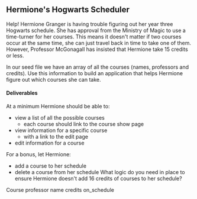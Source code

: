 ## Hermione's Hogwarts Scheduler

Help! Hermione Granger is having trouble figuring out her year three Hogwarts schedule. She has approval from the Ministry of Magic to use a time-turner for her courses. This means it doesn't matter if two courses occur at the same time, she can just travel back in time to take one of them. However, Professor McGonagall has insisted that Hermione take 15 credits or less.

In our seed file we have an array of all the courses (names, professors and credits). Use this information to build an application that helps Hermione figure out which courses she can take.


#### Deliverables

At a minimum Hermione should be able to:
- view a list of all the possible courses
  - each course should link to the course show page
- view information for a specific course
  - with a link to the edit page
- edit information for a course

For a bonus, let Hermione:
- add a course to her schedule
- delete a course from her schedule
What logic do you need in place to ensure Hermione doesn't add 16 credits of courses to her schedule?

Course professor name credits on_schedule
